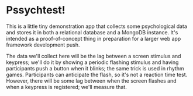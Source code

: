 # Pssychtest!

This is a little tiny demonstration app that collects some psychological data and stores it in both a relational database and a MongoDB instance. It's intended as a proof-of-concept thing in preparation for a larger web app framework development push.

The data we'll collect here will be the lag between a screen stimulus and keypress; we'll do it by showing a periodic flashing stimulus and having participants push a button when it blinks; the same trick is used in rhythm games. Participants can anticipate the flash, so it's not a reaction time test. However, there will be some lag between when the screen flashes and when a keypress is registered; we'll measure that.

